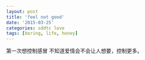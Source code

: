 ```yaml
---
layout: post
title: 'feel not good'
date: '2015-03-25'
categories: sddtc love
tags: [boring, life, honey]
---
```


第一次想控制感冒
不知道爱情会不会让人想要，控制更多。
